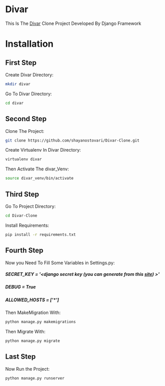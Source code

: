 # Divar

This Is The [Divar](https://divar.ir/) Clone Project Developed By Django Framework

# Installation

## First Step

Create Divar Directory:

```bash
mkdir divar
```


Go To Divar Directory:

```bash
cd divar
```

## Second Step

Clone The Project:

```bash
git clone https://github.com/shayanostovari/Divar-Clone.git
```

Create Virtualenv In Divar Directory: 

```bash
virtualenv divar
```

Then Activate The divar_Venv:
```bash
source divar_venv/bin/activate
```

## Third Step

Go To Project Directory:
```bash
cd Divar-Clone
```
Install Requirements: 
```bash
pip install -r requirements.txt
```

## Fourth Step
Now you Need To Fill Some Variables in Settings.py:

##### SECRET_KEY = '<django secret key (you can generate from this [site](https://djecrety.ir/)) >'
##### DEBUG = True
##### ALLOWED_HOSTS = ['*']

Then MakeMigration With:

```bash
python manage.py makemigrations
```

Then Migrate With:
```bash
python manage.py migrate
```



## Last Step
Now Run the Project:
```bash
python manage.py runserver
```

